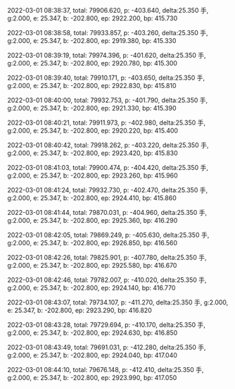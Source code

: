2022-03-01 08:38:37, total: 79906.620, p: -403.640, delta:25.350 手, g:2.000, e: 25.347, b: -202.800, ep: 2922.200, bp: 415.730

2022-03-01 08:38:58, total: 79933.857, p: -403.260, delta:25.350 手, g:2.000, e: 25.347, b: -202.800, ep: 2919.380, bp: 415.330

2022-03-01 08:39:19, total: 79974.396, p: -401.620, delta:25.350 手, g:2.000, e: 25.347, b: -202.800, ep: 2920.780, bp: 415.300

2022-03-01 08:39:40, total: 79910.171, p: -403.650, delta:25.350 手, g:2.000, e: 25.347, b: -202.800, ep: 2922.830, bp: 415.810

2022-03-01 08:40:00, total: 79932.753, p: -401.790, delta:25.350 手, g:2.000, e: 25.347, b: -202.800, ep: 2921.330, bp: 415.390

2022-03-01 08:40:21, total: 79911.973, p: -402.980, delta:25.350 手, g:2.000, e: 25.347, b: -202.800, ep: 2920.220, bp: 415.400

2022-03-01 08:40:42, total: 79918.262, p: -403.220, delta:25.350 手, g:2.000, e: 25.347, b: -202.800, ep: 2923.420, bp: 415.830

2022-03-01 08:41:03, total: 79900.474, p: -404.420, delta:25.350 手, g:2.000, e: 25.347, b: -202.800, ep: 2923.260, bp: 415.960

2022-03-01 08:41:24, total: 79932.730, p: -402.470, delta:25.350 手, g:2.000, e: 25.347, b: -202.800, ep: 2924.410, bp: 415.860

2022-03-01 08:41:44, total: 79870.031, p: -404.960, delta:25.350 手, g:2.000, e: 25.347, b: -202.800, ep: 2925.360, bp: 416.290

2022-03-01 08:42:05, total: 79869.249, p: -405.630, delta:25.350 手, g:2.000, e: 25.347, b: -202.800, ep: 2926.850, bp: 416.560

2022-03-01 08:42:26, total: 79825.901, p: -407.780, delta:25.350 手, g:2.000, e: 25.347, b: -202.800, ep: 2925.580, bp: 416.670

2022-03-01 08:42:46, total: 79782.007, p: -410.020, delta:25.350 手, g:2.000, e: 25.347, b: -202.800, ep: 2924.140, bp: 416.770

2022-03-01 08:43:07, total: 79734.107, p: -411.270, delta:25.350 手, g:2.000, e: 25.347, b: -202.800, ep: 2923.290, bp: 416.820

2022-03-01 08:43:28, total: 79729.694, p: -410.170, delta:25.350 手, g:2.000, e: 25.347, b: -202.800, ep: 2924.630, bp: 416.850

2022-03-01 08:43:49, total: 79691.031, p: -412.280, delta:25.350 手, g:2.000, e: 25.347, b: -202.800, ep: 2924.040, bp: 417.040

2022-03-01 08:44:10, total: 79676.148, p: -412.410, delta:25.350 手, g:2.000, e: 25.347, b: -202.800, ep: 2923.990, bp: 417.050